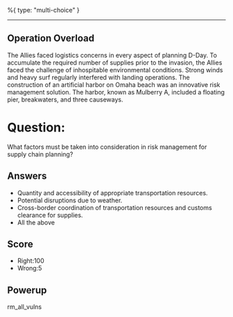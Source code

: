 %{
 type: "multi-choice"
}

---
## Operation Overload
The Allies faced logistics concerns in every aspect of planning D-Day.
To accumulate the required number of supplies prior to the invasion,
the Allies faced the challenge of inhospitable environmental conditions.
Strong winds and heavy surf regularly interfered with landing operations.
The construction of an artificial harbor on Omaha beach
was an innovative risk management solution.
The harbor, known as Mulberry A, included a floating pier,
breakwaters, and three causeways.

# Question:
What factors must be taken into consideration in risk management for supply chain planning?

## Answers
- Quantity and accessibility of appropriate transportation resources.
- Potential disruptions due to weather.
- Cross-border coordination of transportation resources and customs clearance for supplies.
- All the above

## Score
- Right:100
- Wrong:5

## Powerup
rm_all_vulns
